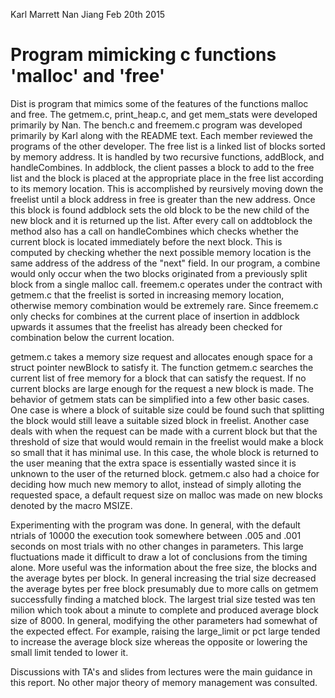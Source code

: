 Karl Marrett
Nan Jiang
Feb 20th 2015 

# Program mimicking c functions 'malloc' and 'free'

Dist is program that mimics some of the features of the functions malloc
and free.  The getmem.c, print_heap.c, and get mem_stats were developed
primarily by Nan.  The bench.c and freemem.c program was developed
primarily by Karl along with the README text.  Each member reviewed the
programs of the other developer.  The free list is a linked list of blocks
sorted by memory address.  It is handled by two recursive functions,
addBlock, and handleCombines.  In addblock, the client passes a block to
add to the free list and the block is placed at the appropriate place in
the free list according to its memory location.  This is accomplished by
reursively moving down the freelist until a block address in free is
greater than the new address.  Once this block is found addblock sets the
old block to be the new child of the new block and it is returned up the
list.  After every call on addtoblock the method also has a call on
handleCombines which checks whether the current block is located
immediately before the next block.  This is computed by checking whether
the next possible memory location is the same address of the address of the
"next" field.  In our program, a combine would only occur when the two
blocks originated from a previously split block from a single malloc call.
freemem.c operates under the contract with getmem.c that the freelist is
sorted in increasing memory location, otherwise memory combination would be
extremely rare.  Since freemem.c only checks for combines at the current
place of insertion in addblock upwards it assumes that the freelist has
already been checked for combination below the current location.

getmem.c takes a memory size request and allocates enough space for a
struct pointer newBlock to satisfy it.  The function getmem.c searches the
current list of free memory for a block that can satisfy the request.  If
no current blocks are large enough for the request a new block is made.
The behavior of getmem stats can be simplified into a few other basic
cases.  One case is where a block of suitable size could be found such that
splitting the block would still leave a suitable sized block in freelist.
Another case deals with when the request can be made with a current block
but that the threshold of size that would would remain in the freelist
would make a block so small that it has minimal use.  In this case, the
whole block is returned to the user meaning that the extra space is
essentially wasted since it is unknown to the user of the returned block.
getmem.c also had a choice for deciding how much new memory to allot,
instead of simply alloting the requested space, a default request size on
malloc was made on new blocks denoted by the macro MSIZE.

Experimenting with the program was done. In general, with the default
ntrials of 10000 the execution took somewhere between .005 and .001 seconds
on most trials with no other changes in parameters.   This large
fluctuations made it difficult to draw a lot of conclusions from the timing
alone.  More useful was the information about the free size, the blocks and
the average bytes per block.  In general increasing the trial size
decreased the average bytes per free block presumably due to more calls on
getmem successfully finding a matched block.  The largest trial size tested
was ten milion which took about a minute to complete and produced average
block size of 8000.  In general, modifying the other parameters had
somewhat of the expected effect.  For example, raising the large_limit or
pct large tended to increase the average block size whereas the opposite or
lowering the small limit tended to lower it. 

Discussions with TA's and slides from lectures were the main guidance in
this report.  No other major theory of memory management was consulted.




